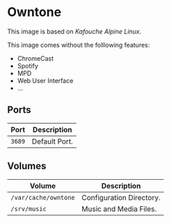 # Owntone

This image is based on *Kafouche Alpine Linux*.

This image comes without the folllowing features:
- ChromeCast
- Spotify
- MPD
- Web User Interface
- ...

## Ports

| Port   | Description              |
|--------|--------------------------|
| `3689` | Default Port.            |

## Volumes

| Volume               | Description              |
|----------------------|--------------------------|
| `/var/cache/owntone` | Configuration Directory. |
| `/srv/music`         | Music and Media Files.   |
